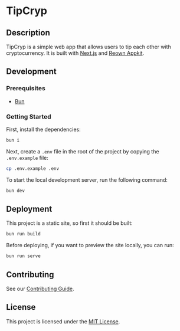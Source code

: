 # TipCryp

## Description

TipCryp is a simple web app that allows users to tip each other with cryptocurrency. It is built with [Next.js](https://nextjs.org/) and [Reown Appkit](https://reown.com/appkit).

## Development

### Prerequisites

- [Bun](https://bun.sh/)

### Getting Started

First, install the dependencies:

```bash
bun i
```

Next, create a `.env` file in the root of the project by copying the `.env.example` file:

```bash
cp .env.example .env
```

To start the local development server, run the following command:

```bash
bun dev
```

## Deployment

This project is a static site, so first it should be built:

```bash
bun run build
```

Before deploying, if you want to preview the site locally, you can run:

```bash
bun run serve
```

## Contributing

See our [Contributing Guide](CONTRIBUTING.md).

## License

This project is licensed under the [MIT License](LICENSE-MIT).
